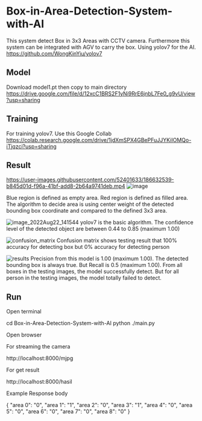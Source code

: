 # Box-in-Area-Detection-System-with-AI

This system detect Box in 3x3 Areas with CCTV camera. Furthermore this system can be integrated with AGV to carry the box.
Using yolov7 for the AI. https://github.com/WongKinYiu/yolov7

## Model
Download model1.pt then copy to main directory
https://drive.google.com/file/d/12xcC1BRS2F1yNi9RrE6jnbL7Fe0_g9vU/view?usp=sharing

## Training
For training yolov7. Use this Google Collab https://colab.research.google.com/drive/1jdXmSPX4GBePFuJJYKiIOMQo-iTjqzci?usp=sharing

## Result
https://user-images.githubusercontent.com/52401633/186632539-b845d01d-f96a-41bf-add8-2b64a9741deb.mp4
![image](https://user-images.githubusercontent.com/52401633/186638287-2885f699-564c-4936-afdc-eda304b0b545.png)

Blue region is defined as empty area. Red region is defined as filled area.
The algorithm to decide area is using center weight of the detected bounding box coordinate and compared to the defined 3x3 area.

![image_2022Aug22_141544](https://user-images.githubusercontent.com/52401633/186634041-20f74908-a64c-41dd-802c-2ca70ea1b200.jpg)
yolov7 is the basic algorithm. The confidence level of the detected object are between 0.44 to 0.85 (maximum 1.00)

![confusion_matrix](https://user-images.githubusercontent.com/52401633/186634589-b880ad3d-0196-4a55-abbc-e91289696cb2.png)
Confusion matrix shows testing result that 100% accuracy for detecting box but 0% accuracy for detecting person

![results](https://user-images.githubusercontent.com/52401633/186635098-acd733e9-80d5-470f-ad12-475909b6f7ad.png)
Precision from this model is 1.00 (maximum 1.00). The detected bounding box is always true. But Recall is 0.5 (maximum 1.00). From all boxes in the testing images, the model successfully detect. But for all person in the testing images, the model totally failed to detect.

## Run
Open terminal

cd Box-in-Area-Detection-System-with-AI
python ./main.py

Open browser

For streaming the camera

http://localhost:8000/mjpg

For get result

http://localhost:8000/hasil

Example Response body

{
  "area 0": "0",
  "area 1": "1",
  "area 2": "0",
  "area 3": "1",
  "area 4": "0",
  "area 5": "0",
  "area 6": "0",
  "area 7": "0",
  "area 8": "0"
}
